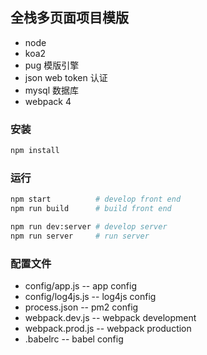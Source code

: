 ## 全栈多页面项目模版
* node 
* koa2
* pug 模版引擎
* json web token 认证
* mysql 数据库
* webpack 4

### 安装
```bash
npm install
```

### 运行
```bash
npm start          # develop front end
npm run build      # build front end

npm run dev:server # develop server
npm run server     # run server
```

### 配置文件
* config/app.js     -- app config
* config/log4js.js  -- log4js config
* process.json      -- pm2 config
* webpack.dev.js    -- webpack development
* webpack.prod.js   -- webpack production
* .babelrc          -- babel config

